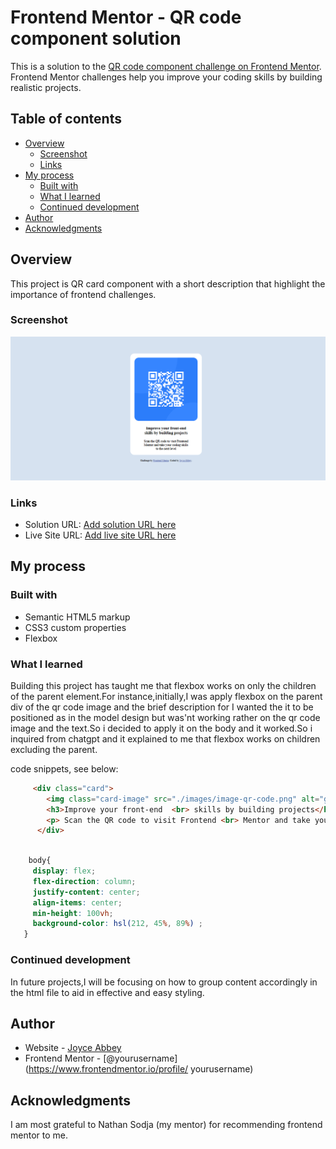 # Frontend Mentor - QR code component solution

This is a solution to the [QR code component challenge on Frontend Mentor](https://www.frontendmentor.io/challenges/qr-code-component-iux_sIO_H). Frontend Mentor challenges help you improve your coding skills by building realistic projects. 

## Table of contents

- [Overview](#overview)
  - [Screenshot](#screenshot)
  - [Links](#links)
- [My process](#my-process)
  - [Built with](#built-with)
  - [What I learned](#what-i-learned)
  - [Continued development](#continued-development)
- [Author](#author)
- [Acknowledgments](#acknowledgments)


## Overview
This project is QR card component with a short description that highlight the importance of frontend challenges.

### Screenshot

![](./images/Screenshot%202025-08-27%20131458.png)


### Links

- Solution URL: [Add solution URL here](https://your-solution-url.com)
- Live Site URL: [Add live site URL here](https://your-live-site-url.com)

## My process

### Built with

- Semantic HTML5 markup
- CSS3 custom properties
- Flexbox


### What I learned

Building this project has taught me that flexbox works on only the children of the parent element.For instance,initially,I was apply flexbox on the parent div of the qr code image and the brief description for I wanted the it to be positioned as in the model design but was'nt working rather on the qr code image and the text.So i decided to apply it on the body and it worked.So i inquired from chatgpt and it explained to me that flexbox works on children excluding the parent. 

 code snippets, see below:

```html
     <div class="card">
        <img class="card-image" src="./images/image-qr-code.png" alt="grcode">
        <h3>Improve your front-end  <br> skills by building projects</h3>
        <p> Scan the QR code to visit Frontend <br> Mentor and take your coding skills <br>to the next level </p>
      </div>
  
```
```css
    body{
     display: flex;
     flex-direction: column;
     justify-content: center;
     align-items: center;
     min-height: 100vh;
     background-color: hsl(212, 45%, 89%) ;
   }
```
 ### Continued development

In future projects,I will be focusing on how to group content accordingly in the html file to aid in effective and easy styling.



## Author

- Website - [Joyce Abbey](https://www.your-site.com)
- Frontend Mentor - [@yourusername](https://www.frontendmentor.io/profile/  yourusername)


## Acknowledgments

I am most grateful to Nathan Sodja (my mentor) for recommending frontend mentor to me.



